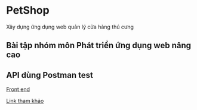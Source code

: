 # PetShop

Xây dựng ứng dụng web quản lý cửa hàng thú cưng

## Bài tập nhóm môn Phát triển ứng dụng web nâng cao

## API dùng Postman test

[Front end](https://quanghuybest2k2.github.io/PetShop/)

[Link tham khảo](https://www.petshopdalat.vn/)
